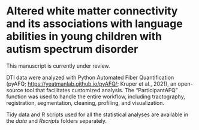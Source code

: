 # Altered white matter connectivity and its associations with language abilities in young children with autism spectrum disorder
This manuscript is currently under review. 

DTI data were analyzed with Python Automated Fiber Quantification (pyAFQ; https://yeatmanlab.github.io/pyAFQ/; Kruper et al., 2021), an open-source tool that facilitates customized analysis. The “ParticipantAFQ” function was used to handle the entire workflow, including tractography, registration, segmentation, cleaning, profiling, and visualization. 

Tidy data and R scripts used for all the statistical analyses are available in the _data_ and _Rscripts_ folders separately.  

